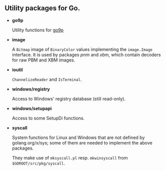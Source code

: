 ## Utility packages for Go.

*	__go9p__

	Utility functions for [go9p]

*	__image__

	A `Bitmap` image of `BinaryColor` values implementing the
	`image.Image` interface. It is used by packages *pnm* and *xbm*,
	which contain decoders for raw PBM and XBM images.

*	__ioutil__

	`ChannelizeReader` and `IsTerminal`.

*	__windows/registry__

	Access to Windows' registry database (still read-only). 


*	__windows/setupapi__

	Access to some SetupDi functions. 

*	__syscall__

	System functions for Linux and Windows that are
	not defined by golang.org/x/sys; some of them are
	needed to implement the above packages.

	They make use of `mksyscall.pl` resp. `mkwinsyscall` from `$GOROOT/src/pkg/syscall`.


[go9p]: http://code.google.com/p/go9p/
